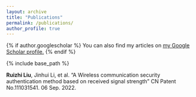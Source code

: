 ```yaml
---
layout: archive
title: "Publications"
permalink: /publications/
author_profile: true
---
```


{% if author.googlescholar %}
  You can also find my articles on <u><a href="{{author.googlescholar}}">my Google Scholar profile</a>.</u>
{% endif %}

{% include base_path %}

<!-- {% for post in site.publications reversed %}
  {% include archive-single.html %}
{% endfor %} -->

**Ruizhi Liu**, Jinhui Li, et al. “A Wireless communication security authentication method based on received signal strength” CN Patent No.111031541. 06 Sep. 2022.
